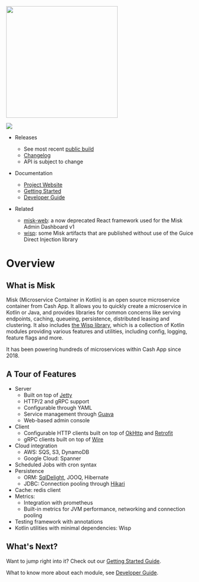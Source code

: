 <img src="https://github.com/cashapp/misk/raw/master/misk.png" width="300">

[<img src="https://img.shields.io/maven-central/v/com.squareup.misk/misk.svg?label=latest%20release"/>](http://search.maven.org/#search%7Cga%7C1%7Ccom.squareup.misk)

* Releases
    * See most recent [public build][snap]
    * [Changelog][changelog]
    * API is subject to change

* Documentation
    * [Project Website][misk]
    * [Getting Started](./docs/getting-started.md)
    * [Developer Guide](./docs/developer-guide.md)

* Related
    * [misk-web][miskweb]: a now deprecated React framework used for the Misk Admin Dashboard v1
    * [wisp](./wisp/README.md): some Misk artifacts that are published without use of the Guice Direct Injection library


# Overview
## What is Misk
Misk (Microservice Container in Kotlin) is an open source microservice container from Cash App.
It allows you to quickly create a microservice in Kotlin or Java, and provides libraries for common
concerns like serving endpoints, caching, queueing, persistence, distributed leasing and clustering.
It also includes [the Wisp library](./wisp/README.md), which is a collection of Kotlin modules
providing various features and utilities, including config, logging, feature flags and more.

It has been powering hundreds of microservices within Cash App since 2018.

## A Tour of Features
* Server
    * Built on top of [Jetty](https://eclipse.dev/jetty/)
    * HTTP/2 and gRPC support
    * Configurable through YAML
    * Service management through [Guava](https://github.com/google/guava/wiki/ServiceExplained)
    * Web-based admin console
* Client
    * Configurable HTTP clients built on top of [OkHttp](https://github.com/square/okhttp)
    and [Retrofit](https://github.com/square/retrofit)
    * gRPC clients built on top of [Wire](https://github.com/square/wire)
* Cloud integration
    * AWS: SQS, S3, DynamoDB
    * Google Cloud: Spanner
* Scheduled Jobs with cron syntax
* Persistence
    * ORM: [SqlDelight](https://cashapp.github.io/sqldelight/), JOOQ, Hibernate
    * JDBC: Connection pooling through [Hikari](https://github.com/brettwooldridge/HikariCP)
* Cache: redis client
* Metrics:
    * Integration with prometheus
    * Built-in metrics for JVM performance, networking and connection pooling
* Testing framework with annotations
* Kotlin utilities with minimal dependencies: Wisp

## What's Next?
Want to jump right into it? Check out our [Getting Started Guide](./docs/getting-started.md).

What to know more about each module, see [Developer Guide](./docs/developer-guide.md).

[changelog]: changelog.md
[misk]: https://cashapp.github.io/misk/
[miskweb]: https://github.com/cashapp/misk-web/
[snap]: https://mvnrepository.com/artifact/com.squareup.misk/misk
